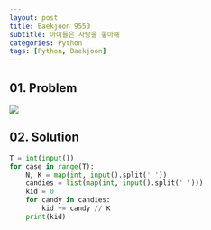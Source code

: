```yaml
---
layout: post
title: Baekjoon 9550
subtitle: 아이들은 사탕을 좋아해
categories: Python
tags: [Python, Baekjoon]
---
```


## 01. Problem

<img src="https://github.com/WoojinJeonkr/WoojinJeonkr.github.io/blob/main/assets/images/post_image/baekjoon/baekjoon_9550.png?raw=true">

## 02. Solution

```Python
T = int(input())
for case in range(T):
    N, K = map(int, input().split(' '))
    candies = list(map(int, input().split(' ')))
    kid = 0
    for candy in candies:
        kid += candy // K
    print(kid)
```
